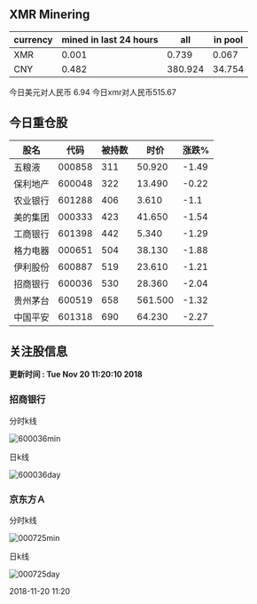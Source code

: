 ## XMR Minering

|currency|mined in last 24 hours|all|in pool|
|---|---|---|---|
|XMR|0.001|0.739|0.067|
|CNY|0.482|380.924|34.754|

今日美元对人民币 6.94	今日xmr对人民币515.67


## 今日重仓股 

|股名|代码|被持数|时价|涨跌%|
|---|---|---|---|---|
|五粮液|000858|311|50.920|-1.49|
|保利地产|600048|322|13.490|-0.22|
|农业银行|601288|406|3.610|-1.1|
|美的集团|000333|423|41.650|-1.54|
|工商银行|601398|442|5.340|-1.29|
|格力电器|000651|504|38.130|-1.88|
|伊利股份|600887|519|23.610|-1.21|
|招商银行|600036|530|28.360|-2.04|
|贵州茅台|600519|658|561.500|-1.32|
|中国平安|601318|690|64.230|-2.27|

## 关注股信息
**更新时间 : Tue Nov 20 11:20:10 2018**
### 招商银行 
分时k线

![600036min](http://image.sinajs.cn/newchart/min/n/sh600036.gif)

日k线

![600036day](http://image.sinajs.cn/newchart/daily/n/sh600036.gif)

### 京东方Ａ 
分时k线

![000725min](http://image.sinajs.cn/newchart/min/n/sz000725.gif)

日k线

![000725day](http://image.sinajs.cn/newchart/daily/n/sz000725.gif)

2018-11-20 11:20